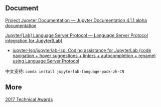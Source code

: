 
## Document

[Project Jupyter Documentation — Jupyter Documentation 4.1.1 alpha documentation](https://docs.jupyter.org/en/latest/index.html)

[Jupyter[Lab] Language Server Protocol — Language Server Protocol integration for Jupyter[Lab]](https://jupyterlab-lsp.readthedocs.io/en/latest/index.html)

- [jupyter-lsp/jupyterlab-lsp: Coding assistance for JupyterLab (code navigation + hover suggestions + linters + autocompletion + rename) using Language Server Protocol](https://github.com/jupyter-lsp/jupyterlab-lsp)

中文支持: `conda install jupyterlab-language-pack-zh-CN`

## More

[2017 Technical Awards](https://awards.acm.org/about/2017-technical-awards)